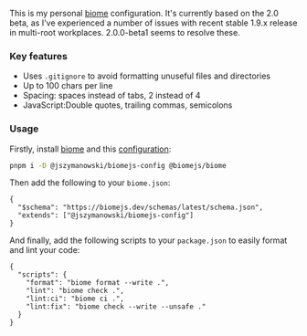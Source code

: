 This is my personal [biome](https://biomejs.dev) configuration.  It's currently based on the 2.0 beta, as I've experienced a number of issues with recent stable 1.9.x release in multi-root workplaces.  2.0.0-beta1 seems to resolve these.


### Key features
- Uses `.gitignore` to avoid formatting unuseful files and directories
- Up to 100 chars per line
- Spacing: spaces instead of tabs, 2 instead of 4
- JavaScript:Double quotes, trailing commas, semicolons

### Usage
Firstly, install [biome](https://biomejs.dev) and this [configuration](https://www.npmjs.com/package/@jszymanowski/biomejs-config):

```sh
pnpm i -D @jszymanowski/biomejs-config @biomejs/biome
```

Then add the following to your `biome.json`:

```jsonc
{
  "$schema": "https://biomejs.dev/schemas/latest/schema.json",
  "extends": ["@jszymanowski/biomejs-config"]
}
```

And finally, add the following scripts to your `package.json` to easily format and lint your code:

```jsonc
{
  "scripts": {
    "format": "biome format --write .",
    "lint": "biome check .",
    "lint:ci": "biome ci .",
    "lint:fix": "biome check --write --unsafe ."
  }
}
```